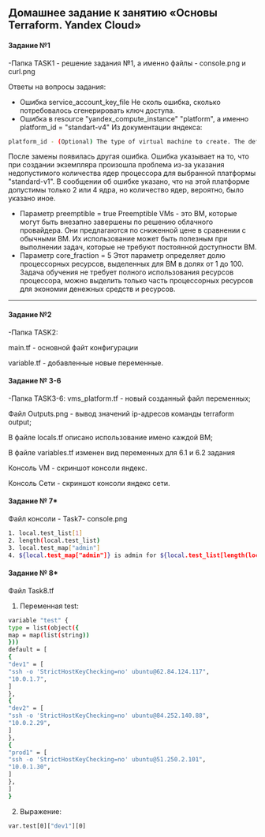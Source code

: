 ## Домашнее задание к занятию «Основы Terraform. Yandex Cloud»

#### Задание №1
-Папка TASK1 - решение задания №1, а именно файлы - console.png и curl.png

Ответы на вопросы задания:
- Ошибка service_account_key_file
Не сколь ошибка, сколько потребовалось сгенерировать ключ доступа.
- Ошибка в resource "yandex_compute_instance" "platform", а именно platform_id = "standart-v4"
Из документации яндекса:
```sh
platform_id - (Optional) The type of virtual machine to create. The default is 'standard-v1'.
```
После замены появилась другая ошибка. Ошибка указывает на то, что при создании экземпляра произошла проблема из-за указания недопустимого количества ядер процессора для выбранной платформы "standard-v1". В сообщении об ошибке указано, что на этой платформе допустимы только 2 или 4 ядра, но количество ядер, вероятно, было указано иное.
- Параметр preemptible = true
Preemptible VMs - это ВМ, которые могут быть внезапно завершены по решению облачного провайдера. Они предлагаются по сниженной цене в сравнении с обычными ВМ. Их использование может быть полезным при выполнении задач, которые не требуют постоянной доступности ВМ.
- Параметр core_fraction = 5
Этот параметр определяет долю процессорных ресурсов, выделенных для ВМ в долях от 1 до 100.
Задача обучения не требует полного использования ресурсов процессора, можно выделить только часть процессорных ресурсов для экономии денежных средств и ресурсов.
___

#### Задание №2
-Папка TASK2:

main.tf - основной файт конфигурации

variable.tf - добавленные новые переменные.

#### Задание № 3-6
-Папка TASK3-6:
vms_platform.tf - новый созданный файл переменных;

Файл Outputs.png  - вывод значений ip-адресов команды terraform output;

В файле locals.tf  описано использование имено каждой ВМ;

В файле variables.tf изменен вид переменных для 6.1 и 6.2 задания

Консоль VM - скриншот консоли яндекс.

Консоль Сети - скриншот консоли яндекс сети.

#### Задание № 7*
Файл консоли - Task7- console.png

```sh 
1. local.test_list[1]
2. length(local.test_list)
3. local.test_map["admin"]
4. ${local.test_map["admin"]} is admin for ${local.test_list[length(local.test_list) - 1]} server based on OS ${local.servers[local.test_list[length(local.test_list) - 1]].image} with ${local.servers[local.test_list[length(local.test_list) - 1]].cpu} vcpu, ${local.servers[local.test_list[length(local.test_list) - 1]].ram} ram and ${length(local.servers[local.test_list[length(local.test_list) - 1]].disks)} virtual disks
```


#### Задание № 8*
Файл Task8.tf

1. Переменная test:
```sh
variable "test" {
type = list(object({
map = map(list(string))
}))
default = [
{
"dev1" = [
"ssh -o 'StrictHostKeyChecking=no' ubuntu@62.84.124.117",
"10.0.1.7",
]
},
{
"dev2" = [
"ssh -o 'StrictHostKeyChecking=no' ubuntu@84.252.140.88",
"10.0.2.29",
]
},
{
"prod1" = [
"ssh -o 'StrictHostKeyChecking=no' ubuntu@51.250.2.101",
"10.0.1.30",
]
},
]
}
```

2. Выражение:

```sh
var.test[0]["dev1"][0]
```
